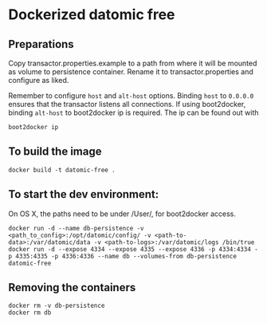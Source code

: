 # Dockerized datomic free

## Preparations

Copy transactor.properties.example to a path from where it will be mounted as volume to persistence container. Rename it to transactor.properties and configure as liked.

Remember to configure `host` and `alt-host` options. Binding `host` to `0.0.0.0` ensures that the transactor listens all connections. If using boot2docker, binding `alt-host` to boot2docker ip is required. The ip can be found out with

    boot2docker ip

## To build the image
    docker build -t datomic-free .

## To start the dev environment:

On OS X, the paths need to be under /User/, for boot2docker access.

    docker run -d --name db-persistence -v <path_to_config>:/opt/datomic/config/ -v <path-to-data>:/var/datomic/data -v <path-to-logs>:/var/datomic/logs /bin/true
    docker run -d --expose 4334 --expose 4335 --expose 4336 -p 4334:4334 -p 4335:4335 -p 4336:4336 --name db --volumes-from db-persistence datomic-free

## Removing the containers
    docker rm -v db-persistence
    docker rm db
